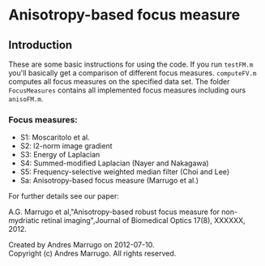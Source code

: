 Anisotropy-based focus measure
================

## Introduction

These are some basic instructions for using the code. If you run `testFM.m` you'll basically get a comparison of different focus measures. `computeFV.m` computes all focus measures on the specified data set. The folder `FocusMeasures` contains all implemented focus measures including ours `anisoFM.m`.


### Focus measures:
- S1:   Moscaritolo et al. 
- S2:   l2-norm image gradient
- S3:   Energy of Laplacian
- S4:   Summed-modified Laplacian (Nayer and Nakagawa)
- S5:   Frequency-selective weighted median filter (Choi and Lee)
- Sa:   Anisotropy-based focus measure (Marrugo et al.)

For further details see our paper:

A.G. Marrugo et al,"Anisotropy-based robust focus measure for
non-mydriatic retinal imaging",Journal of Biomedical Optics 17(8),
XXXXXX, 2012.

Created by Andres Marrugo on 2012-07-10.   
Copyright (c)  Andres Marrugo. All rights reserved.